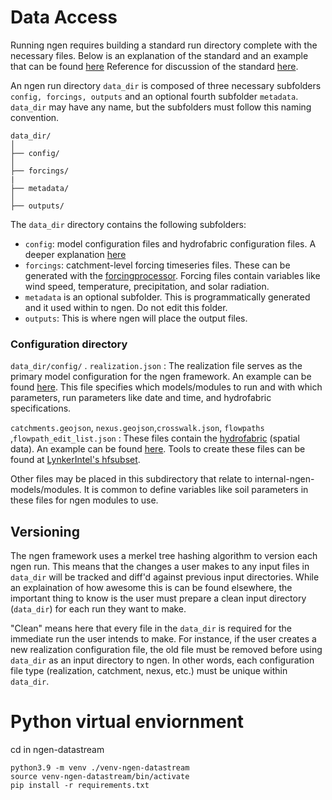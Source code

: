 # Data Access
Running ngen requires building a standard run directory complete with the necessary files. Below is an explanation of the standard and an example that can be found [here](https://github.com/CIROH-UA/ngen-datastream/tree/main/data/standard_run) Reference for discussion of the standard [here](https://github.com/CIROH-UA/NGIAB-CloudInfra/pull/17). 

An ngen run directory `data_dir` is composed of three necessary subfolders `config, forcings, outputs` and an optional fourth subfolder `metadata`. `data_dir` may have any name, but the subfolders must follow this naming convention. 

```
data_dir/
│
├── config/
│
├── forcings/
|
├── metadata/
│
├── outputs/
```

The `data_dir` directory contains the following subfolders:

- `config`:  model configuration files and hydrofabric configuration files. A deeper explanation [here](#Configuration-directory)
- `forcings`: catchment-level forcing timeseries files. These can be generated with the [forcingprocessor](https://github.com/CIROH-UA/ngen-datastream/tree/main/forcingprocessor). Forcing files contain variables like wind speed, temperature, precipitation, and solar radiation.
- `metadata` is an optional subfolder. This is programmatically generated and it used within to ngen. Do not edit this folder.
- `outputs`: This is where ngen will place the output files.
 
### Configuration directory 
`data_dir/config/`
.
`realization.json` :
The realization file serves as the primary model configuration for the ngen framework. An example can be found [here](https://github.com/CIROH-UA/ngen-datastream/tree/main/data/standard_run/config/realization.json). This file specifies which models/modules to run and with which parameters, run parameters like date and time, and hydrofabric specifications.

`catchments.geojson`, `nexus.geojson`,`crosswalk.json`, `flowpaths` ,`flowpath_edit_list.json` :
These files contain the [hydrofabric](https://mikejohnson51.github.io/hyAggregate/) (spatial data). An example can be found [here](https://github.com/CIROH-UA/ngen-datastream/tree/main/data/standard_run/config/catchments.geojson). Tools to create these files can be found at [LynkerIntel's hfsubset](https://github.com/LynkerIntel/hfsubset).

Other files may be placed in this subdirectory that relate to internal-ngen-models/modules. It is common to define variables like soil parameters in these files for ngen modules to use.

## Versioning
The ngen framework uses a merkel tree hashing algorithm to version each ngen run. This means that the changes a user makes to any input files in `data_dir` will be tracked and diff'd against previous input directories. While an explaination of how awesome this is can be found elsewhere, the important thing to know is the user must prepare a clean input directory (`data_dir`) for each run they want to make. 

"Clean" means here that every file in the `data_dir` is required for the immediate run the user intends to make. For instance, if the user creates a new realization configuration file, the old file must be removed before using `data_dir` as an input directory to ngen. In other words, each configuration file type (realization, catchment, nexus, etc.) must be unique within `data_dir`.

# Python virtual enviornment
cd in ngen-datastream
```
python3.9 -m venv ./venv-ngen-datastream
source venv-ngen-datastream/bin/activate
pip install -r requirements.txt

